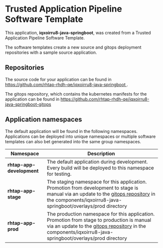 # Trusted Application Pipeline Software Template

This application, **iqxoirru8-java-springboot**, was created from a Trusted Application Pipeline Software Template.

The software templates create a new source and gitops deployment repositories with a sample source application. 

## Repositories

The source code for your application can be found in [https://github.com/rhtap-rhdh-qe/iqxoirru8-java-springboot ](https://github.com/rhtap-rhdh-qe/iqxoirru8-java-springboot ).
 
The gitops repository, which contains the kubernetes manifests for the application can be found in 
[https://github.com/rhtap-rhdh-qe/iqxoirru8-java-springboot-gitops ](https://github.com/rhtap-rhdh-qe/iqxoirru8-java-springboot-gitops ) 

## Application namespaces 

The default application will be found in the following namespaces. Applications can be deployed into unique namespaces or multiple software templates can also bet generated into the same group namespaces.  

|  Namespace   |  Description   |  
| -------- | -------- |   
| **rhtap-app-development** | The default application during development. Every build will be deployed to this namespace for testing. | 
| **rhtap-app-stage** | The staging namespace for this application. Promotion from development to stage is manual via an update to the [gitops repository](https://github.com/rhtap-rhdh-qe/iqxoirru8-java-springboot-gitops ) in the components/iqxoirru8-java-springboot/overlays/prod directory |  
| **rhtap-app-prod** | The production namespace for this application. Promotion from stage to production is manual via an update to the [gitops repository](https://github.com/rhtap-rhdh-qe/iqxoirru8-java-springboot-gitops ) in the components/iqxoirru8-java-springboot/overlays/prod directory | 